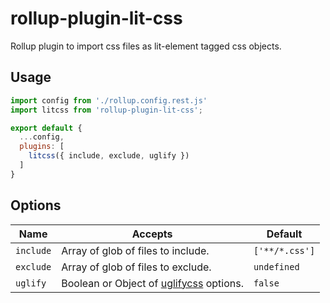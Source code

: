 # rollup-plugin-lit-css
Rollup plugin to import css files as lit-element tagged css objects.

## Usage

```js
import config from './rollup.config.rest.js'
import litcss from 'rollup-plugin-lit-css';

export default {
  ...config,
  plugins: [
    litcss({ include, exclude, uglify })
  ]
}
```

## Options

|Name|Accepts|Default|
|-----|-----|-----|
|`include`|Array of glob of files to include.|`['**/*.css']`|
|`exclude`|Array of glob of files to exclude. |`undefined`|
|`uglify`|Boolean or Object of [uglifycss](https://www.npmjs.com/package/uglifycss#api) options.|`false`|

